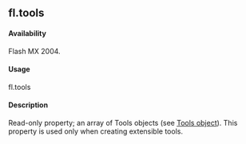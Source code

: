 ## fl.tools

#### Availability

Flash MX 2004.

#### Usage

fl.tools

#### Description

Read-only property; an array of Tools objects (see [Tools object](#_bookmark1104)). This property is used only when creating extensible tools.

